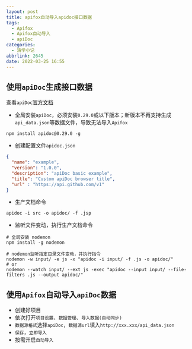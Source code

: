 ```yaml
---
layout: post
title: apifox自动导入apidoc接口数据
tags:
  - Apifox
  - Apifox自动导入
  - apiDoc
categories:
  - 清学小记
abbrlink: 2645
date: 2022-03-25 16:55
---
```


## 使用```apiDoc```生成接口数据
查看```apiDoc```[官方文档](https://apidocjs.com/)

- 全局安装```apiDoc```，必须安装```0.29.0```或以下版本；新版本不再支持生成```api_data.json```等数据文件，导致无法导入```Apifox```
```
npm install apidoc@0.29.0 -g
```

- 创建配置文件```apidoc.json```
```json
{
  "name": "example",
  "version": "1.0.0",
  "description": "apiDoc basic example",
  "title": "Custom apiDoc browser title",
  "url" : "https://api.github.com/v1"
}
```
- 生产文档命令

<!-- more -->

```
apidoc -i src -o apidoc/ -f .jsp
```

- 监听文件变动，执行生产文档命令
```
# 全局安装 nodemon
npm install -g nodemon

# nodemon监听指定目录文件变动，并执行指令
nodemon -w input/ -e js -x "apidoc -i input/ -f .js -o apidoc/"
# or
nodemon --watch input/ --ext js -exec "apidoc --input input/ --file-filters .js --output apidoc/"
```

## 使用```Apifox```自动导入```apiDoc```数据
- 创建好项目
- 依次打开```项目设置```、```数据管理```、```导入数据(自动同步)```
- ```数据源格式```选择```apiDoc```，```数据源url```填入```http://xxx.xxx/api_data.json```
- ```保存```，```立即导入```
- 按需开启```自动导入```